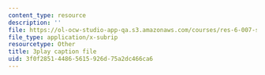 ```yaml
---
content_type: resource
description: ''
file: https://ol-ocw-studio-app-qa.s3.amazonaws.com/courses/res-6-007-signals-and-systems-spring-2011/3f0f285144865615926d75a2dc466ca6_pSN7t79RxC4.vtt
file_type: application/x-subrip
resourcetype: Other
title: 3play caption file
uid: 3f0f2851-4486-5615-926d-75a2dc466ca6
---
```

